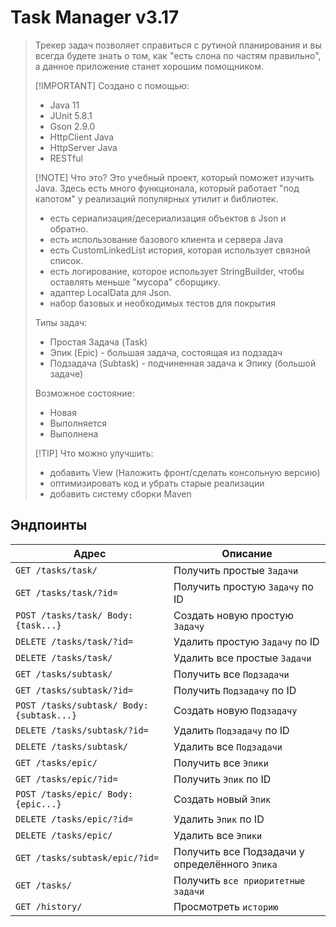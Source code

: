 # Task Manager v3.17
> Трекер задач позволяет справиться с рутиной планирования и вы всегда будете знать о том, 
> как "есть слона по частям правильно", а данное приложение станет хорошим помощником.
>
> [!IMPORTANT]
> Создано с помощью:
> - Java 11
> - JUnit 5.8.1
> - Gson 2.9.0
> - HttpClient Java
> - HttpServer Java
> - RESTful
>
> 
> [!NOTE]
> Что это? Это учебный проект, который поможет изучить Java. Здесь есть много функционала, который работает
> "под капотом" у реализаций популярных утилит и библиотек.
> - есть сериализация/десериализация объектов в Json и обратно. 
> - есть использование базового клиента и сервера Java 
> - есть CustomLinkedList история, которая использует связной список. 
> - есть логирование, которое использует StringBuilder, чтобы оставлять меньше "мусора" сборщику.
> - адаптер LocalData для Json.
> - набор базовых и необходимых тестов для покрытия
>
> Типы задач:
> - Простая Задача (Task)
> - Эпик (Epic) - большая задача, состоящая из подзадач
> - Подзадача (Subtask) - подчиненная задача к Эпику (большой задаче)
> 
> Возможное состояние:
> - Новая
> - Выполняется
> - Выполнена
>
>
> [!TIP]
> Что можно улучшить:
> - добавить View (Наложить фронт/сделать консольную версию)
> - оптимизировать код и убрать старые реализации
> - добавить систему сборки Maven

## Эндпоинты
| Адрес                                     | Описание                                       |
|-------------------------------------------|------------------------------------------------|
| `GET /tasks/task/`                        | Получить простые `Задачи`                      |
| `GET /tasks/task/?id=`                    | Получить простую `Задачу` по ID                |
| `POST /tasks/task/ Body: {task...}`       | Создать новую простую `Задачу`                 |
| `DELETE /tasks/task/?id=`                 | Удалить простую `Задачу` по ID                 |
| `DELETE /tasks/task/`                     | Удалить все простые `Задачи`                   |
| `GET /tasks/subtask/`                     | Получить все `Подзадачи`                       |
| `GET /tasks/subtask/?id=`                 | Получить `Подзадачу` по ID                     |
| `POST /tasks/subtask/ Body: {subtask...}` | Создать новую `Подзадачу`                      |
| `DELETE /tasks/subtask/?id=`              | Удалить `Подзадачу` по ID                      |
| `DELETE /tasks/subtask/`                  | Удалить все `Подзадачи`                        |
| `GET /tasks/epic/`                        | Получить все `Эпики`                           |
| `GET /tasks/epic/?id=`                    | Получить `Эпик` по ID                          |
| `POST /tasks/epic/ Body: {epic...}`       | Создать новый `Эпик`                           |
| `DELETE /tasks/epic/?id=`                 | Удалить `Эпик` по ID                           |
| `DELETE /tasks/epic/`                     | Удалить все `Эпики`                            |
| `GET /tasks/subtask/epic/?id=`            | Получить все Подзадачи у определённого `Эпика` |
| `GET /tasks/`                             | Получить `все приоритетные задачи`             |
| `GET /history/`                           | Просмотреть `историю`                          |

